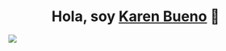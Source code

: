 <div align="center">
<h1 align="center">Hola, soy <a href="https://karenbuenoh18.github.io/">Karen Bueno</a> 👋</h1>
</div>
<img src="https://www.linkedin.com/in/karenbuenoh18/overlay/background-image/">
<!--
**karenbuenoh18/karenbuenoh18** is a ✨ _special_ ✨ repository because its `README.md` (this file) appears on your GitHub profile.

Here are some ideas to get you started:

- 🔭 I’m currently working on ...
- 🌱 I’m currently learning ...
- 👯 I’m looking to collaborate on ...
- 🤔 I’m looking for help with ...
- 💬 Ask me about ...
- 📫 How to reach me: ...
- 😄 Pronouns: ...
- ⚡ Fun fact: ...
-->
